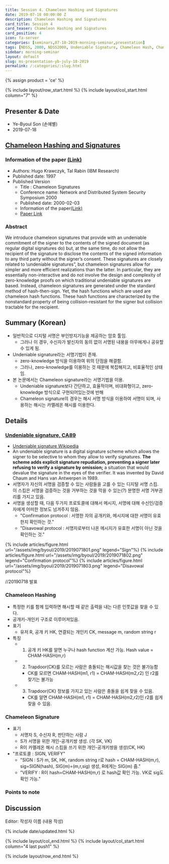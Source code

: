 ```yaml
---
title: Session 4. Chameleon Hashing and Signatures
date: 2019-07-18 00:00:00 Z
description: Chameleon Hashing and Signatures
card_title: Session 4
card_teaser: Chameleon Hashing and Signatures
card_position: 4
icon: fa-server
categories: [seminars,07-18-2019-morning-seminar,presentation]
tags: [NDSS, 2000, NDSS2000, Undeniable Signature, Chameleon Hash, Chameleon Signature]
sidebar: morning-seminar
layout: default
slug: ms-presentation-yb-july-18-2019
permalink: /:categories/:slug.html
---
```


{% assign product = 'ce' %}

{% include layout/row_start.html %}
{% include layout/col_start.html column="7" %}

## Presenter & Date
+ Ye-Byoul Son (손예별)
+ 2019-07-18

## [Chameleon Hashing and Signatures](https://inhaucs.github.io/seminars/07-18-2019-morning-seminar/presentation/ms-presentation-yb-july-18-2019.html)

### Information of the paper [(Link)](https://pdfs.semanticscholar.org/1c29/4428c76ba7d1d0bb5e1d1bc931138c092453.pdf)
+ Authors: Hugo Krawczyk, Tal Rabin (IBM Research) 
+ Published date: 1997
+ Published Version
  + Title : Chameleon Signatures
  + Conference name: Network and Distributed System Security Symposium 2000
  + Published date: 2000-02-03
  + Information of the paper[(Link)](https://www.ndss-symposium.org/ndss2000/chameleon-signatures/)
  + [Paper Link](https://www.ndss-symposium.org/wp-content/uploads/2017/09/Chameleon-Signatures-paper-Hugo-Krawczyk.pdf)
  

### Abstract
We introduce chameleon signatures that provide with an undeniable commitment of the signer to the contents of the signed document (as regular digital signatures do) but, at the same time, do not allow the recipient of the signature to disclose the contents of the signed information to any third party without the signer’s consent. These signatures are closely related to \undeniable signatures”, but chameleon signatures allow for simpler and more efficient realizations than the latter. In particular, they are essentially non-interactive and do not involve the design and complexity of zero-knowledge proofs on which traditional undeniable signatures are based. Instead, chameleon signatures are generated under the standard method of hash-then-sign. Yet, the hash functions which are used are chameleon hash functions. These hash functions are characterized by the nonstandard property of being collision-resistant for the signer but collision tractable for the recipient.

 
## Summary (Korean)
+ 일반적으로 디지털 서명은 부인방지기능을 제공하는 암호 툴임. 
  + 그러나 이 경우, 수신자가 발신자의 동의 없이 서명된 내용을 아무에게나 공유할 수 있게 됨.
+ Undeniable signature라는 서명기법이 존재.
  + zero-knowledge 방식을 이용하여 위의 단점을 해결함. 
  + 그러나, zero-knowledge를 이용하는 것 때문에 복잡해지고, 비효율적인 상태임.
+ 본 논문에서는 Chameleon signature라는 서명기법을 이용.
  + Undeniable signature보다 간단하고, 효율적이며, 비대화형이고, zero-knowledge 방식으로 구현되어있는것에 반해
  + Chameleon signature의 경우는 해시 서명 방식을 이용하여 서명이 되며, 사용하는 해시는 카멜레온 해시를 이용한다.


## Details
### [Undeniable signature, CA89](https://link.springer.com/content/pdf/10.1007%2F0-387-34805-0_20.pdf)
+ [Undeniable signature Wikipedia](https://en.wikipedia.org/wiki/Undeniable_signature)
+ An undeniable signature is a digital signature scheme which allows the signer to be selective to whom they allow to verify signatures. **The scheme adds explicit signature repudiation, preventing a signer later refusing to verify a signature by omission;** a situation that would devalue the signature in the eyes of the verifier. It was invented by David Chaum and Hans van Antwerpen in 1989.
+ 서명자가 자신의 서명을 검증할 수 있는 사람들을 고를 수 있는 디지털 서명 스킴. 이 스킴은 서명을 검증하는 것을 거부하는 것을 막을 수 있는(?) 분명한 서명 거부권리를 가지고 있음.
+ 서명을 생성할 때, 다음 두가지 프로토콜에 대해서 메시지, 서명에 대해 수신인/검증자에게 어떠한 정보도 넘겨주지 않음.
  + "Confirmation protocol : 서명한 자의 공개키와, 메시지에 대한 서명이 유효한지 확인하는 것."
  + "Disavowal protocol : 서명자로부터 나온 메시지가 유효한 서명이 아닌 것을 확인하는 것."

{% include articles/figure.html url="/assets/img/byoul/2019/2019071801.png" legend="Sign"%}
{% include articles/figure.html url="/assets/img/byoul/2019/2019071802.png" legend="Confirmation protocol"%}
{% include articles/figure.html url="/assets/img/byoul/2019/2019071803.png" legend="Disavowal protocol"%}

//20190718 발표

### Chameleon Hashing
+ 특정한 키를 함께 입력하면 해시할 때 같은 출력을 내는 다른 인풋값을 찾을 수 있다.
+ 공개키-개인키 구조로 이루어져있음.
+ 표기
  + 유저 R, 공개 키 HK, 연결되는 개인키 CK, message m, random string r
+ 특징
  + 1) 공개 키 HK를 알면 누구나 hash function 계산 가능. Hash value = CHAM-HASH(m,r)
  + 2)	Trapdoor(CK)를 모르는 사람은 충돌되는 해시값을 찾는 것은 불가능함
    + CK를 모르면 CHAM-HASH(m1, r1) = CHAM-HASH(m2,r2) 인 r2를 찾기는 불가능
  + 3)	Trapdoor(CK) 정보를 가지고 있는 사람은 충돌을 쉽게 찾을 수 있음.
    + CK를 알면 CHAM-HASH(m1, r1) = CHAM-HASH(m2,r2)인 r2를 쉽게 찾을 수 있음.

### Chameleon Signature
+ 표기
  + 서명자 S, 수신자 R, 판단하는 사람 J
  + S가 서명을 위한 개인-공개키쌍 생성. (각 SK, VK)
  + R이 카멜레온 해시 스킴을 쓰기 위한 개인-공개키쌍을 생성(CK, HK)
+ "프로토콜 : SIGN, VERIFY"
  + "SIGN : S가 m, SK, HK, random string r로 hash = CHAM-HASH(m,r), sig=SIGN(hash), SIG(m)=(m,r,sig) 생성, R에게는 SIG(m) 줌."
  + "VERIFY : R이 hash=CHAM-HASH(m,r) 로 hash값 확인 가능. VK로 sig도 확인 가능."


### Points to note


## Discussion
Editor: 작성자 이름
(내용 작성)


{% include date/updated.html %}

{% include layout/col_end.html %}
{% include layout/col_start.html column="4 last push1" %}

{% include layout/row_end.html %}
